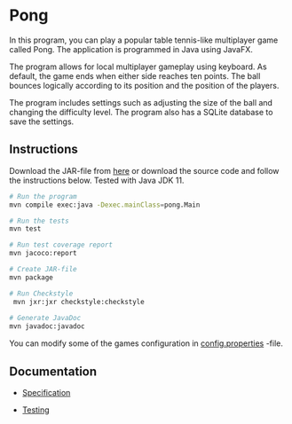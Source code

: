 # Pong

In this program, you can play a popular table tennis-like multiplayer game called Pong. The application is programmed in Java using JavaFX.

The program allows for local multiplayer gameplay using keyboard. As default, the game ends when either side reaches ten points. The ball bounces logically according to its position and the position of the players. 

The program includes settings such as adjusting the size of the ball and changing the difficulty level. The program also has a SQLite database to save the settings.

## Instructions

Download the JAR-file from [here](https://github.com/isakpulkki/ot-harjoitustyo/releases/tag/loppupalautus) or download the source code and follow the instructions below. Tested with Java JDK 11.

```bash
# Run the program
mvn compile exec:java -Dexec.mainClass=pong.Main

# Run the tests
mvn test

# Run test coverage report 
mvn jacoco:report

# Create JAR-file
mvn package

# Run Checkstyle
 mvn jxr:jxr checkstyle:checkstyle
 
# Generate JavaDoc
mvn javadoc:javadoc
```

You can modify some of the games configuration in [config.properties](https://github.com/isakpulkki/ot-harjoitustyo/releases/tag/loppupalautus) -file.

## Documentation

* [Specification](https://github.com/isakpulkki/ot-harjoitustyo/blob/master/dokumentaatio/vaatimusmaarittely.md)

* [Testing](https://github.com/isakpulkki/ot-harjoitustyo/blob/master/dokumentaatio/testaus.md)


